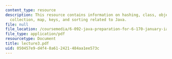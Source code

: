 ```yaml
---
content_type: resource
description: This resource contains information on hashing, class, object, switch,
  collection, map, keys, and sorting related to Java.
file: null
file_location: /coursemedia/6-092-java-preparation-for-6-170-january-iap-2006/050457e9d4f48a612421484aa1ee573c_lecture3.pdf
file_type: application/pdf
resourcetype: Document
title: lecture3.pdf
uid: 050457e9-d4f4-8a61-2421-484aa1ee573c
---
```

